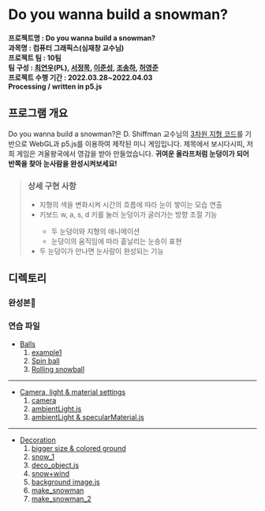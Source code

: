 # Do you wanna build a snowman?

#### 프로젝트명 : Do you wanna build a snowman?<br/>과목명 : 컴퓨터 그래픽스(심재창 교수님)<br/>프로젝트 팀 : 10팀<br/>팀 구성 : [최연우](https://github.com/wafla)(PL), [서정목](https://github.com/SeoJeongmok), [이준성](https://github.com/leejs123), [조송하](https://github.com/Song-haJo), [허영준](https://github.com/telecom9005)<br/>프로젝트 수행 기간 : 2022.03.28~2022.04.03<br/>Processing / written in p5.js

## 프로그램 개요
Do you wanna build a snowman?은 D. Shiffman 교수님의 [3차원 지형 코드](https://editor.p5js.org/codingtrain/sketches/OPYPc4ueq)를 기반으로 WebGL과 p5.js를 이용하여 제작된 미니 게임입니다. 제목에서 보시다시피, 저희 게임은 겨울왕국에서 영감을 받아 만들었습니다. <b>귀여운 올라프처럼 눈덩이가 되어 반쪽을 찾아 눈사람을 완성시켜보세요!</b> 
<blockquote>
	<h3>상세 구현 사항</h3>
	<ul><li>지형의 색을 변화시켜 시간의 흐름에 따라 눈이 쌓이는 모습 연출</li>
		<li>키보드 w, a, s, d 키를 눌러 눈덩이가 굴러가는 방향 조절 기능</li>
		<ul><li>두 눈덩이와 지형의 애니메이션</li>
			<li>눈덩이의 움직임에 따라 흩날리는 눈송이 표현</li></ul>
		<li>두 눈덩이가 만나면 눈사람이 완성되는 기능</li>
		<ul>
</blockquote>
	
## 디렉토리
### 완성본🎉

### 연습 파일
 - [Balls](https://github.com/wafla/Terrain-with-Lilght-Camera-Material/tree/main/Balls "Balls")
	 1. [example1](https://github.com/wafla/Terrain-with-Lilght-Camera-Material/blob/main/Balls/example1 "example1")
	 2. [Spin ball](https://github.com/wafla/Terrain-with-Lilght-Camera-Material/blob/main/Balls/Spin%20ball "Spin ball")
	 3. [Rolling snowball](https://github.com/wafla/Terrain-with-Lilght-Camera-Material/blob/main/Balls/Rolling%20snowball "Rolling snowball")
---
 - [Camera, light & material settings](https://github.com/wafla/Terrain-with-Lilght-Camera-Material/tree/main/Camera%2C%20light%20%26%20material%20settings "Camera, light & material settings")
	 1. [camera](https://github.com/wafla/Terrain-with-Lilght-Camera-Material/blob/main/Camera%2C%20light%20%26%20material%20settings/camera "camera")
	 2. [ambientLight.js](https://github.com/wafla/Terrain-with-Lilght-Camera-Material/blob/main/Camera%2C%20light%20%26%20material%20settings/ambientLight.js "ambientLight.js")
	 3. [ambientLight & specularMaterial.js](https://github.com/wafla/Terrain-with-Lilght-Camera-Material/blob/main/Camera%2C%20light%20%26%20material%20settings/ambientLight%20%26%20specularMaterial.js "ambientLight & specularMaterial.js")
---	 
 - [Decoration](https://github.com/wafla/Terrain-with-Lilght-Camera-Material/tree/main/Decoration "Decoration")
	 1. [bigger size & colored ground](https://github.com/wafla/Terrain-with-Lilght-Camera-Material/blob/main/Decoration/bigger%20size%20%26%20colored%20ground "bigger size & colored ground")
	 2. [snow_1](https://github.com/wafla/Terrain-with-Lilght-Camera-Material/blob/main/Decoration/snow_1 "snow_1")
	 3. [deco_object.js](https://github.com/wafla/Terrain-with-Lilght-Camera-Material/blob/main/Decoration/deco_object.js "deco_object.js")
	 4. [snow+wind](https://github.com/wafla/Terrain-with-Lilght-Camera-Material/blob/main/Decoration/snow%2Bwind "snow+wind")
	 5. [background image.js](https://github.com/wafla/Terrain-with-Lilght-Camera-Material/blob/main/Decoration/background%20image.js "background image.js")
	 6. [make_snowman](https://github.com/wafla/Terrain-with-Lilght-Camera-Material/blob/main/Decoration/make_snowman "make_snowman")
	 7. [make_snowman_2](https://github.com/wafla/Terrain-with-Lilght-Camera-Material/blob/main/Decoration/make_snowman_2 "make_snowman_2")
